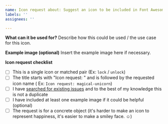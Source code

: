 ```yaml
---
name: Icon request about: Suggest an icon to be included in Font Awesome title: ''
labels: ''
assignees: ''

---
```


**What can it be used for?**
Describe how this could be used / the use case for this icon.

**Example image (optional)**
Insert the example image here if necessary.

**Icon request checklist**

- [ ] This is a single icon or matched pair (Ex: `lock` / `unlock`)
- [ ] The title starts with "Icon request: " and is followed by the requested icon name (
  Ex: `Icon request: magical-unicorn`)
- [ ] I have [searched for existing issues](https://github.com/FortAwesome/Font-Awesome/issues) and to the best of my
  knowledge this is not a duplicate
- [ ] I have included at least one example image if it could be helpful (optional)
- [ ] The request is for a concrete object (it's harder to make an icon to represent happiness, it's easier to make a
  smiley face. ☺)
